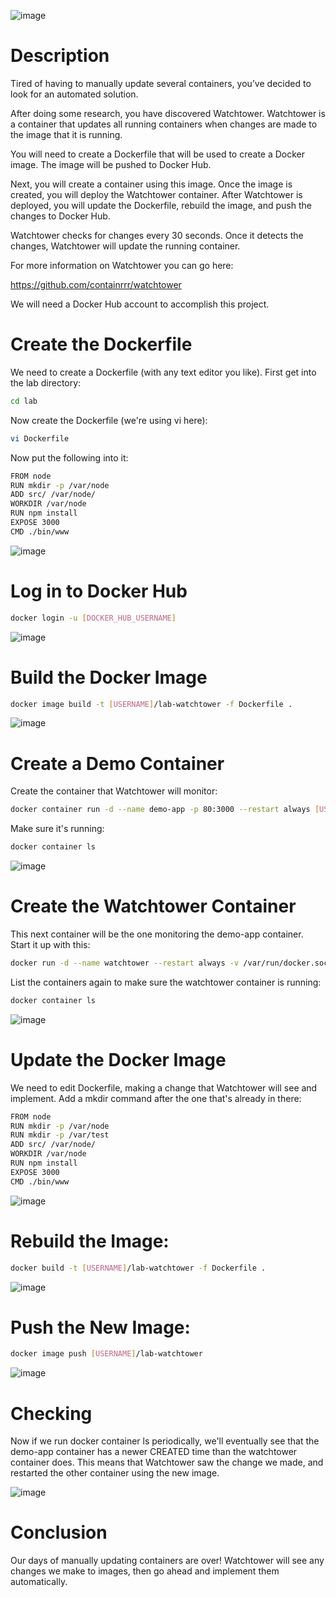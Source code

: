 ![image](https://user-images.githubusercontent.com/44756128/116007448-6cfbf200-a5d5-11eb-8a9a-e86bcb7d23c7.png)

# Description
Tired of having to manually update several containers, you’ve decided to look for an automated solution.

After doing some research, you have discovered Watchtower. Watchtower is a container that updates all running containers when changes are made to the image that it is running.

You will need to create a Dockerfile that will be used to create a Docker image. The image will be pushed to Docker Hub.

Next, you will create a container using this image. Once the image is created, you will deploy the Watchtower container. After Watchtower is deployed, you will update the Dockerfile, rebuild the image, and push the changes to Docker Hub.

Watchtower checks for changes every 30 seconds. Once it detects the changes, Watchtower will update the running container.

For more information on Watchtower you can go here:

https://github.com/containrrr/watchtower

We will need a Docker Hub account to accomplish this project.

# Create the Dockerfile
We need to create a Dockerfile (with any text editor you like). First get into the lab directory:
```sh
cd lab
```

Now create the Dockerfile (we're using vi here):
```sh
vi Dockerfile
```

Now put the following into it:
```sh
FROM node
RUN mkdir -p /var/node
ADD src/ /var/node/
WORKDIR /var/node
RUN npm install
EXPOSE 3000
CMD ./bin/www
```

![image](https://user-images.githubusercontent.com/44756128/116007492-a3397180-a5d5-11eb-9983-137e14e711c0.png)

# Log in to Docker Hub
```sh
docker login -u [DOCKER_HUB_USERNAME]
```

![image](https://user-images.githubusercontent.com/44756128/116007555-e5fb4980-a5d5-11eb-833f-7d9abc077149.png)

# Build the Docker Image
```sh
docker image build -t [USERNAME]/lab-watchtower -f Dockerfile .
```

![image](https://user-images.githubusercontent.com/44756128/116007579-04f9db80-a5d6-11eb-8061-f9d2286d603b.png)

# Create a Demo Container
Create the container that Watchtower will monitor:
```sh
docker container run -d --name demo-app -p 80:3000 --restart always [USERNAME]/lab-watchtower
```

Make sure it's running:
```sh
docker container ls
```

![image](https://user-images.githubusercontent.com/44756128/116007620-44c0c300-a5d6-11eb-8ecb-e6940ccfdc05.png)

# Create the Watchtower Container
This next container will be the one monitoring the demo-app container. Start it up with this:
```sh
docker run -d --name watchtower --restart always -v /var/run/docker.sock:/var/run/docker.sock v2tec/watchtower -i 30
```

List the containers again to make sure the watchtower container is running:
```sh
docker container ls
```

![image](https://user-images.githubusercontent.com/44756128/116007640-66ba4580-a5d6-11eb-8b6a-02c75c3cdc88.png)

# Update the Docker Image
We need to edit Dockerfile, making a change that Watchtower will see and implement. Add a mkdir command after the one that's already in there:
```sh
FROM node
RUN mkdir -p /var/node
RUN mkdir -p /var/test
ADD src/ /var/node/
WORKDIR /var/node
RUN npm install
EXPOSE 3000
CMD ./bin/www
```

![image](https://user-images.githubusercontent.com/44756128/116007660-89e4f500-a5d6-11eb-9c1b-c47ced6b4f62.png)

# Rebuild the Image:
```sh
docker build -t [USERNAME]/lab-watchtower -f Dockerfile .
```

![image](https://user-images.githubusercontent.com/44756128/116007697-b7ca3980-a5d6-11eb-9850-f1d6c16c2444.png)

# Push the New Image:
```sh
docker image push [USERNAME]/lab-watchtower
```

![image](https://user-images.githubusercontent.com/44756128/116007721-d4667180-a5d6-11eb-9ff6-60b58c166198.png)

# Checking
Now if we run docker container ls periodically, we'll eventually see that the demo-app container has a newer CREATED time than the watchtower container does. This means that Watchtower saw the change we made, and restarted the other container using the new image.

![image](https://user-images.githubusercontent.com/44756128/116007766-f3fd9a00-a5d6-11eb-809c-ffacb1ad73f3.png)

# Conclusion
Our days of manually updating containers are over! Watchtower will see any changes we make to images, then go ahead and implement them automatically.

